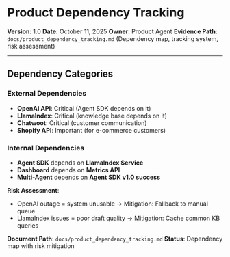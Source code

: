 # Product Dependency Tracking

**Version**: 1.0
**Date**: October 11, 2025
**Owner**: Product Agent
**Evidence Path**: `docs/product_dependency_tracking.md` (Dependency map, tracking system, risk assessment)

---

## Dependency Categories

### External Dependencies
- **OpenAI API**: Critical (Agent SDK depends on it)
- **LlamaIndex**: Critical (knowledge base depends on it)
- **Chatwoot**: Critical (customer communication)
- **Shopify API**: Important (for e-commerce customers)

### Internal Dependencies
- **Agent SDK** depends on **LlamaIndex Service**
- **Dashboard** depends on **Metrics API**
- **Multi-Agent** depends on **Agent SDK v1.0 success**

**Risk Assessment**: 
- OpenAI outage = system unusable → Mitigation: Fallback to manual queue
- LlamaIndex issues = poor draft quality → Mitigation: Cache common KB queries

**Document Path**: `docs/product_dependency_tracking.md`
**Status**: Dependency map with risk mitigation

